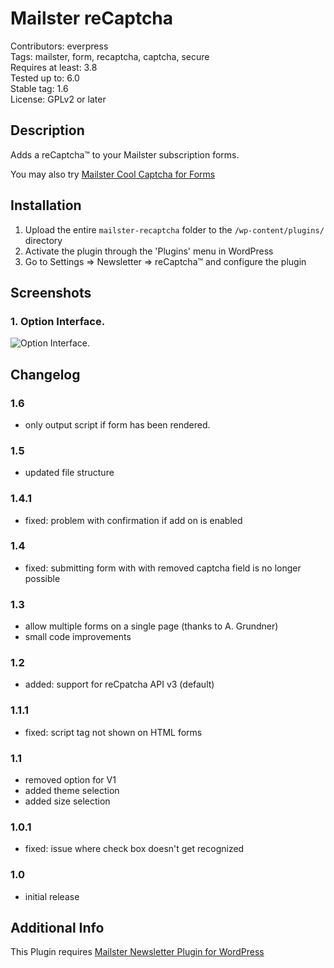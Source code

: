 # Mailster reCaptcha

Contributors: everpress  
Tags: mailster, form, recaptcha, captcha, secure  
Requires at least: 3.8  
Tested up to: 6.0  
Stable tag: 1.6  
License: GPLv2 or later

## Description

Adds a reCaptcha™ to your Mailster subscription forms.

You may also try [Mailster Cool Captcha for Forms](https://wordpress.org/plugins/mailster-cool-captcha/)

## Installation

1. Upload the entire `mailster-recaptcha` folder to the `/wp-content/plugins/` directory
2. Activate the plugin through the 'Plugins' menu in WordPress
3. Go to Settings => Newsletter => reCaptcha™ and configure the plugin

## Screenshots

### 1. Option Interface.

![Option Interface.](https://ps.w.org/mailster-recaptcha/assets/screenshot-1.png)


## Changelog

### 1.6

-   only output script if form has been rendered.

### 1.5

-   updated file structure

### 1.4.1

-   fixed: problem with confirmation if add on is enabled

### 1.4

-   fixed: submitting form with with removed captcha field is no longer possible

### 1.3

-   allow multiple forms on a single page (thanks to A. Grundner)
-   small code improvements

### 1.2

-   added: support for reCpatcha API v3 (default)

### 1.1.1

-   fixed: script tag not shown on HTML forms

### 1.1

-   removed option for V1
-   added theme selection
-   added size selection

### 1.0.1

-   fixed: issue where check box doesn't get recognized

### 1.0

-   initial release

## Additional Info

This Plugin requires [Mailster Newsletter Plugin for WordPress](https://mailster.co/?utm_campaign=wporg&utm_source=Mailster+reCaptcha+for+Forms&utm_medium=readme)
